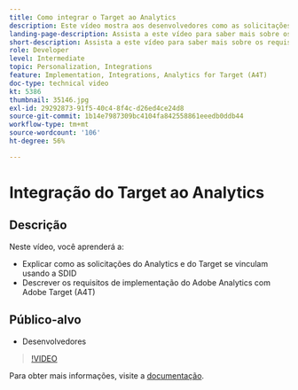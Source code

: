 ```yaml
---
title: Como integrar o Target ao Analytics
description: Este vídeo mostra aos desenvolvedores como as solicitações do Analytics e do Target se vinculam usando a SDID. Assista a este vídeo para saber mais sobre os requisitos de implementação do Adobe Analytics com o Adobe Target (A4T).
landing-page-description: Assista a este vídeo para saber mais sobre os requisitos de implementação do Adobe Analytics com o Adobe Target (A4T).
short-description: Assista a este vídeo para saber mais sobre os requisitos de implementação do Adobe Analytics com o Adobe Target (A4T).
role: Developer
level: Intermediate
topic: Personalization, Integrations
feature: Implementation, Integrations, Analytics for Target (A4T)
doc-type: technical video
kt: 5386
thumbnail: 35146.jpg
exl-id: 29292873-91f5-40c4-8f4c-d26ed4ce24d8
source-git-commit: 1b14e7987309bc4104fa842558861eeedb0ddb44
workflow-type: tm+mt
source-wordcount: '106'
ht-degree: 56%

---
```


# Integração do Target ao Analytics

## Descrição

Neste vídeo, você aprenderá a:

* Explicar como as solicitações do Analytics e do Target se vinculam usando a SDID
* Descrever os requisitos de implementação do Adobe Analytics com Adobe Target (A4T)

## Público-alvo

* Desenvolvedores

>[!VIDEO](https://video.tv.adobe.com/v/35146/?quality=12)

Para obter mais informações, visite a [documentação](https://experienceleague.adobe.com/docs/target/using/integrate/a4t/a4timplementation.html?lang=en).
